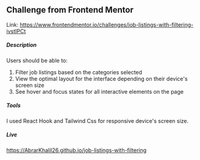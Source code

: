## Challenge from Frontend Mentor
Link: https://www.frontendmentor.io/challenges/job-listings-with-filtering-ivstIPCt

##### Description
Users should be able to:
1. Filter job listings based on the categories selected
2. View the optimal layout for the interface depending on their device's screen size
3. See hover and focus states for all interactive elements on the page

##### Tools
I used React Hook and Tailwind Css for responsive device's screen size.

##### Live
https://AbrarKhalil26.github.io/job-listings-with-filtering